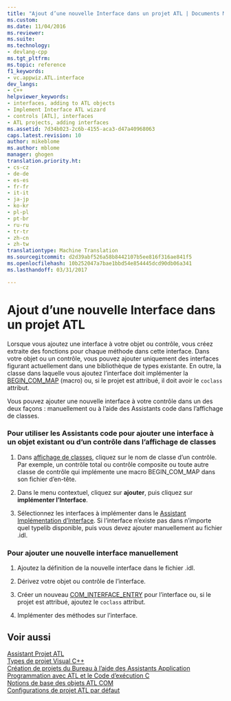 ```yaml
---
title: "Ajout d’une nouvelle Interface dans un projet ATL | Documents Microsoft"
ms.custom: 
ms.date: 11/04/2016
ms.reviewer: 
ms.suite: 
ms.technology:
- devlang-cpp
ms.tgt_pltfrm: 
ms.topic: reference
f1_keywords:
- vc.appwiz.ATL.interface
dev_langs:
- C++
helpviewer_keywords:
- interfaces, adding to ATL objects
- Implement Interface ATL wizard
- controls [ATL], interfaces
- ATL projects, adding interfaces
ms.assetid: 7d34b023-2c6b-4155-aca3-d47a40968063
caps.latest.revision: 10
author: mikeblome
ms.author: mblome
manager: ghogen
translation.priority.ht:
- cs-cz
- de-de
- es-es
- fr-fr
- it-it
- ja-jp
- ko-kr
- pl-pl
- pt-br
- ru-ru
- tr-tr
- zh-cn
- zh-tw
translationtype: Machine Translation
ms.sourcegitcommit: d2d39abf526a58b8442107b5ee816f316ae841f5
ms.openlocfilehash: 10b252047a7bae1bbd54e854445dcd90db06a341
ms.lasthandoff: 03/31/2017

---
```

# <a name="adding-a-new-interface-in-an-atl-project"></a>Ajout d’une nouvelle Interface dans un projet ATL
Lorsque vous ajoutez une interface à votre objet ou contrôle, vous créez extraite des fonctions pour chaque méthode dans cette interface. Dans votre objet ou un contrôle, vous pouvez ajouter uniquement des interfaces figurant actuellement dans une bibliothèque de types existante. En outre, la classe dans laquelle vous ajoutez l’interface doit implémenter la [BEGIN_COM_MAP](com-map-macros.md#begin_com_map) (macro) ou, si le projet est attribué, il doit avoir le `coclass` attribut.  
  
 Vous pouvez ajouter une nouvelle interface à votre contrôle dans un des deux façons : manuellement ou à l’aide des Assistants code dans l’affichage de classes.  
  
### <a name="to-use-code-wizards-in-class-view-to-add-an-interface-to-an-existing-object-or-control"></a>Pour utiliser les Assistants code pour ajouter une interface à un objet existant ou d’un contrôle dans l’affichage de classes  
  
1.  Dans [affichage de classes](http://msdn.microsoft.com/en-us/8d7430a9-3e33-454c-a9e1-a85e3d2db925), cliquez sur le nom de classe d’un contrôle. Par exemple, un contrôle total ou contrôle composite ou toute autre classe de contrôle qui implémente une macro BEGIN_COM_MAP dans son fichier d’en-tête.  
  
2.  Dans le menu contextuel, cliquez sur **ajouter**, puis cliquez sur **implémenter l’Interface**.  
  
3.  Sélectionnez les interfaces à implémenter dans le [Assistant Implémentation d’Interface](../../ide/implement-interface-wizard.md). Si l’interface n’existe pas dans n’importe quel typelib disponible, puis vous devez ajouter manuellement au fichier .idl.  
  
### <a name="to-add-a-new-interface-manually"></a>Pour ajouter une nouvelle interface manuellement  
  
1.  Ajoutez la définition de la nouvelle interface dans le fichier .idl.  
  
2.  Dérivez votre objet ou contrôle de l’interface.  
  
3.  Créer un nouveau [COM_INTERFACE_ENTRY](com-interface-entry-macros.md#com_interface_entry) pour l’interface ou, si le projet est attribué, ajoutez le `coclass` attribut.  
  
4.  Implémenter des méthodes sur l’interface.  
  
## <a name="see-also"></a>Voir aussi  
 [Assistant Projet ATL](../../atl/reference/atl-project-wizard.md)   
 [Types de projet Visual C++](../../ide/visual-cpp-project-types.md)   
 [Création de projets du Bureau à l’aide des Assistants Application](../../ide/creating-desktop-projects-by-using-application-wizards.md)   
 [Programmation avec ATL et le Code d’exécution C](../../atl/programming-with-atl-and-c-run-time-code.md)   
 [Notions de base des objets ATL COM](../../atl/fundamentals-of-atl-com-objects.md)   
 [Configurations de projet ATL par défaut](../../atl/reference/default-atl-project-configurations.md)


